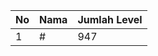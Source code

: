 | No | Nama            | Jumlah Level |
|----|-----------------|--------------|
| 1  | #    |    947        |
